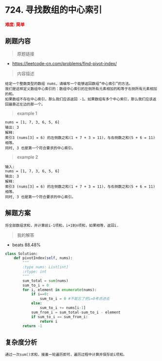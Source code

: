 # 724. 寻找数组的中心索引  
**<font color=red>难度: 简单</font>**
## 刷题内容

> 原题链接
* https://leetcode-cn.com/problems/find-pivot-index/

> 内容描述

```
给定一个整数类型的数组 nums，请编写一个能够返回数组“中心索引”的方法。
我们是这样定义数组中心索引的：数组中心索引的左侧所有元素相加的和等于右侧所有元素相加的和。
如果数组不存在中心索引，那么我们应该返回 -1。如果数组有多个中心索引，那么我们应该返回最靠近左边的那一个。
```
> example 1 
```
nums = [1, 7, 3, 6, 5, 6]
输出: 3
解释: 
索引3 (nums[3] = 6) 的左侧数之和(1 + 7 + 3 = 11)，与右侧数之和(5 + 6 = 11)相等。
同时, 3 也是第一个符合要求的中心索引。
```
> example 2
```
输入: 
nums = [1, 7, 3, 6, 5, 6]
输出: 3
解释: 
索引3 (nums[3] = 6) 的左侧数之和(1 + 7 + 3 = 11)，与右侧数之和(5 + 6 = 11)相等。
同时, 3 也是第一个符合要求的中心索引。
```


## 解题方案
``` 
将全部数组求和，并计算前i-1项和，i+1到n项和，如果相等，返回i.

```

> 我的解答
* beats 88.48%
```python
class Solution:
    def pivotIndex(self, nums):
        """
        :type nums: List[int]
        :rtype: int
        """
        sum_total = sum(nums)
        sum_to_i = 0
        for i, element in enumerate(nums):
            if i==0:
                sum_to_i = 0 #不能忘了把i=0考虑进去
            else:
                sum_to_i += nums[i-1]
            sum_from_i = sum_total-sum_to_i - element
            if sum_to_i == sum_from_i:
                return i
        return -1               
```
## 复杂度分析
```
通过一次sum()求和，接着一轮遍历即可，遍历过程中计算并保存前i项和。
```